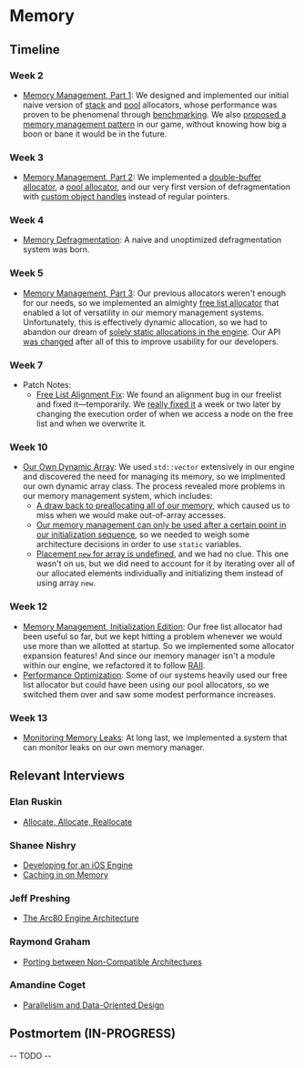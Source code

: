 # Memory

## Timeline

### Week 2
- [Memory Management, Part 1](../../blogs/week-2/#memory): We designed and implemented our initial naive version of [stack](../../blogs/week-2/#stack-allocator) and [pool](../../blogs/week-2/#pool-allocator) allocators, whose performance was proven to be phenomenal through [benchmarking](../../blogs/week-2/#benchmarking). We also [proposed a memory management pattern](../../blogs/week-2/#proposed-memory-management-patterns-in-our-engine) in our game, without knowing how big a boon or bane it would be in the future.

### Week 3
- [Memory Management, Part 2](../../blogs/week-3/#memory-management): We implemented a [double-buffer allocator](../../blogs/week-3/#double-buffered-allocator), a [pool allocator](../../blogs/week-3/#non-templated-pool-allocator), and our very first version of defragmentation with [custom object handles](../../blogs/week-3/#object-handles) instead of regular pointers.

### Week 4
- [Memory Defragmentation](../../blogs/week-4/#memory): A naive and unoptimized defragmentation system was born.

### Week 5
- [Memory Management, Part 3](../../blogs/week-5/#memory): Our previous allocators weren't enough for our needs, so we implemented an almighty [free list allocator](../../blogs/week-5/#freedom-from-the-free-list-allocator) that enabled a lot of versatility in our memory management systems. Unfortunately, this is effectively dynamic allocation, so we had to abandon our dream of [solely static allocations in the engine](../../blogs/week-5/#abandoning-the-all-static-fantasy). Our API [was changed](../../blogs/week-5/#abandoning-the-all-static-fantasy) after all of this to improve usability for our developers.

### Week 7
- Patch Notes:
	- [Free List Alignment Fix](../../blogs/week-7/#freelistallocator-alignment): We found an alignment bug in our freelist and fixed it—temporarily. We [really fixed it](https://github.com/Isetta-Team/Isetta-Engine/commit/d7d24af304d58f763679bf65ffb3475dcb27d487#diff-5f55751c1c29a1bbebb54046753a0f79) a week or two later by changing the execution order of when we access a node on the free list and when we overwrite it.

### Week 10
- [Our Own Dynamic Array](../../blogs/week-10/#custom-dynamic-array): We used `std::vector` extensively in our engine and discovered the need for managing its memory, so we implmented our own dynamic array class. The process revealed more problems in our memory management system, which includes:
	- [A draw back to preallocating all of our memory](../../blogs/week-10/#a-drawback-to-preallocating-all-your-memory), which caused us to miss when we would make out-of-array accesses.
	- [Our memory management can only be used after a certain point in our initialization sequence](../../blogs/week-10/#initialization-timing-and-memory-management), so we needed to weigh some architecture decisions in order to use `static` variables.
	- [Placement `new` for array is undefined](../../blogs/week-10/#placement-new-for-arrays-is-undefined), and we had no clue. This one wasn't on us, but we did need to account for it by iterating over all of our allocated elements individually and initializing them instead of using array `new`.

### Week 12
- [Memory Management, Initialization Edition](../../blogs/week-12/#memory-manager-upgrades): Our free list allocator had been useful so far, but we kept hitting a problem whenever we would use more than we allotted at startup. So we implemented some allocator expansion features! And since our memory manager isn't a module within our engine, we refactored it to follow [RAII](https://en.cppreference.com/w/cpp/language/raii).
- [Performance Optimization](../../blogs/week-12/#performance-optimization): Some of our systems heavily used our free list allocator but could have been using our pool allocators, so we switched them over and saw some modest performance increases.
  
### Week 13
- [Monitoring Memory Leaks](../../blogs/week-13/#monitoring-memory-leaks): At long last, we implemented a system that can monitor leaks on our own memory manager.

## Relevant Interviews

### Elan Ruskin
- [Allocate, Allocate, Reallocate](../../interviews/ElanRuskin-interview/#allocate-allocate-reallocate)
### Shanee Nishry
- [Developing for an iOS Engine](../../interviews/ShaneeNishry-interview/#developing-for-an-ios-engine)
- [Caching in on Memory](../../interviews/ShaneeNishry-interview/#caching-in-on-memory)
### Jeff Preshing
- [The Arc80 Engine Architecture](../../interviews/RaymondGraham-interview/#the-console-evolution-and-engine-implications)
### Raymond Graham
- [Porting between Non-Compatible Architectures](../../interviews/RaymondGraham-interview/#porting-between-non-compatible-architectures)
### Amandine Coget
- [Parallelism and Data-Oriented Design](../../interviews/AmandineCoget-interview/#parallelism-and-data-oriented-design)

## Postmortem (IN-PROGRESS)
-- TODO --